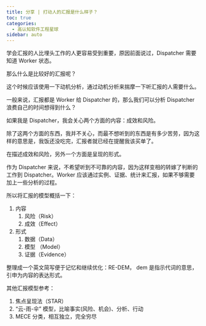 ```yaml
---
title: 分享 | 打动人的汇报是什么样子？
toc: true
categories: 
  - 高认知软件工程星球
sidebar: auto
---
```


学会汇报的人比埋头工作的人更容易受到重要，原因前面说过，Dispatcher 需要知道 Worker 状态。

那么什么是比较好的汇报呢？

这个时候应该使用一下动机分析，通过动机分析来揣摩一下听汇报的人需要什么。

一般来说，汇报都是 Worker 给 Dispatcher 的，那么我们可以分析 Dispatcher 浪费自己的时间想得到什么？

如果我是 Dispatcher，我会关心两个方面的内容：成效和风险。

除了这两个方面的东西，我并不关心，而最不想听到的东西是有多少苦劳，因为这样的意思是，我饭还没吃完，汇报者就已经在提醒我该买单了。

在描述成效和风险，另外一个方面是呈现的形式。

作为 Dispatcher 来说，不希望听到不可靠的内容，因为这样变相的转嫁了判断的工作到 Dispatcher。Worker 应该通过实例、证据、统计来汇报，如果不够需要加上一些分析的过程。

所以将汇报的模型概括一下：

1. 内容
   1. 风险（Risk）
   2. 成效（Effect）
2. 形式
   1. 数据（Data）
   2. 模型 （Model）
   3. 证据（Evidence）

整理成一个英文简写便于记忆和继续优化：RE-DEM， dem 是指示代词的意思，引申为内容的表达形式。

其他汇报模型参考：

1. 焦点呈现法（STAR）
2. “云-雨-伞” 模型，比喻事实(风险、机会)、分析、行动
3. MECE 分类，相互独立，完全穷尽